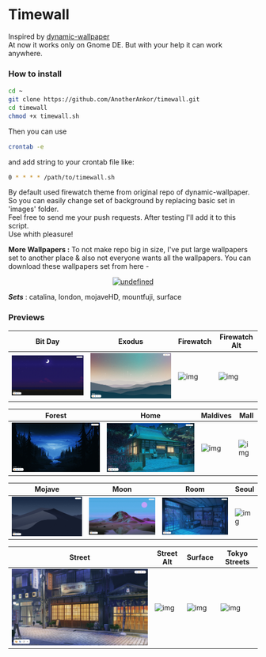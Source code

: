 # Timewall

Inspired by <a href="https://github.com/adi1090x/dynamic-wallpaper">dynamic-wallpaper</a></br>
At now it works only on Gnome DE. But with your help it can work anywhere.</br>

### How to install

```bash
cd ~
git clone https://github.com/AnotherAnkor/timewall.git
cd timewall
chmod +x timewall.sh
```
Then you can use 
```bash
crontab -e
```
and add string to your crontab file like:
```bash
0 * * * * /path/to/timewall.sh 
```
By default used firewatch theme from original repo of dynamic-wallpaper. So you can easily change set of background by replacing basic set in 'images' folder.</br> 
Feel free to send me your push requests. After testing I'll add it to this script.</br>
Use whith pleasure!

**More Wallpapers :** To not make repo big in size, I've put large wallpapers set to another place & also not everyone wants all the wallpapers. You can download these wallpapers set from here - 
<p align="center">
  <a href="https://github.com/adi1090x/files/tree/master/dynamic-wallpaper/wallpapers"><img alt="undefined" src="https://img.shields.io/badge/Download-Here-blue?style=for-the-badge&logo=github"></a>
</p>

***Sets*** : catalina, london, mojaveHD, mountfuji, surface

### Previews

|Bit Day|Exodus|Firewatch|Firewatch Alt|
|--|--|--|--|
|![img](https://raw.githubusercontent.com/adi1090x/files/master/dynamic-wallpaper/bitday.gif)|![img](https://raw.githubusercontent.com/adi1090x/files/master/dynamic-wallpaper/exodus.gif)|![img](https://raw.githubusercontent.com/adi1090x/files/master/dynamic-wallpaper/firewatch.gif)|![img](https://raw.githubusercontent.com/adi1090x/files/master/dynamic-wallpaper/firewatch3.gif)|

|Forest|Home|Maldives|Mall|
|--|--|--|--|
|![img](https://raw.githubusercontent.com/adi1090x/files/master/dynamic-wallpaper/forest.gif)|![img](https://raw.githubusercontent.com/adi1090x/files/master/dynamic-wallpaper/home.gif)|![img](https://raw.githubusercontent.com/adi1090x/files/master/dynamic-wallpaper/maldives.gif)|![img](https://raw.githubusercontent.com/adi1090x/files/master/dynamic-wallpaper/mall.gif)|

|Mojave|Moon|Room|Seoul|
|--|--|--|--|
|![img](https://raw.githubusercontent.com/adi1090x/files/master/dynamic-wallpaper/mojave.gif)|![img](https://raw.githubusercontent.com/adi1090x/files/master/dynamic-wallpaper/moon.gif)|![img](https://raw.githubusercontent.com/adi1090x/files/master/dynamic-wallpaper/room.gif)|![img](https://raw.githubusercontent.com/adi1090x/files/master/dynamic-wallpaper/seoul.gif)|

|Street|Street Alt|Surface|Tokyo Streets|
|--|--|--|--|
|![img](https://raw.githubusercontent.com/adi1090x/files/master/dynamic-wallpaper/street.gif)|![img](https://raw.githubusercontent.com/adi1090x/files/master/dynamic-wallpaper/street2.gif)|![img](https://raw.githubusercontent.com/adi1090x/files/master/dynamic-wallpaper/surface.gif)|![img](https://raw.githubusercontent.com/adi1090x/files/master/dynamic-wallpaper/tokyostreet.gif)|

